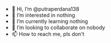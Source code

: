 - 👋 Hi, I’m @putraperdana138
- 👀 I’m interested in nothing
- 🌱 I’m currently learning nothing
- 💞️ I’m looking to collaborate on nobody
- 📫 How to reach me, pls don't

<!---
putraperdana138/putraperdana138 is a ✨ special ✨ repository because its `README.md` (this file) appears on your GitHub profile.
You can click the Preview link to take a look at your changes.
--->
